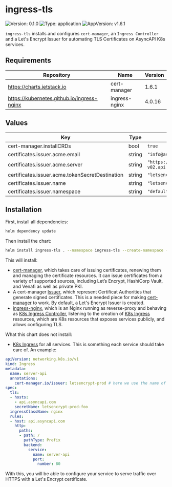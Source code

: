 # ingress-tls

![Version: 0.1.0](https://img.shields.io/badge/Version-0.1.0-informational?style=flat-square) ![Type: application](https://img.shields.io/badge/Type-application-informational?style=flat-square) ![AppVersion: v1.6.1](https://img.shields.io/badge/AppVersion-v1.6.1-informational?style=flat-square)

`ingress-tls` installs and configures `cert-manager`, an `Ingress Controller` and a Let's Encrypt Issuer for automating TLS Certificates on AsyncAPI K8s services.

## Requirements

| Repository | Name | Version |
|------------|------|---------|
| https://charts.jetstack.io | cert-manager | 1.6.1 |
| https://kubernetes.github.io/ingress-nginx | ingress-nginx | 4.0.16 |

## Values

| Key | Type | Default | Description |
|-----|------|---------|-------------|
| cert-manager.installCRDs | bool | `true` |  |
| certificates.issuer.acme.email | string | `"info@asyncapi.io"` |  |
| certificates.issuer.acme.server | string | `"https://acme-v02.api.letsencrypt.org/directory"` |  |
| certificates.issuer.acme.tokenSecretDestination | string | `"letsencrypt-prod"` |  |
| certificates.issuer.name | string | `"letsencrypt-prod"` |  |
| certificates.issuer.namespace | string | `"default"` |  |

## Installation

First, install all dependencies:
```bash
helm dependency update
```

Then install the chart:
```bash
helm install ingress-tls . --namespace ingress-tls --create-namespace --atomic
```

This will install: 

- [cert-manager](https://cert-manager.io/docs/), which takes care of issuing certificates, renewing them and managing the certificate resources. It can issue certificates from a variety of supported sources, including Let’s Encrypt, HashiCorp Vault, and Venafi as well as private PKI.
- A cert-manager [Issuer](https://cert-manager.io/docs/concepts/issuer/), which represent Certificat Authorities that generate signed certificates. This is a needed piece for making [cert-manager](https://cert-manager.io/docs/) to work. By default, a Let's Encrypt Issuer is created.
- [ingress-nginx](https://kubernetes.github.io/ingress-nginx/), which is an Nginx running as reverse-proxy and behaving as [K8s Ingress Controller](https://kubernetes.io/docs/concepts/services-networking/ingress-controllers/), listening to the creation of [K8s Ingress](https://kubernetes.io/docs/concepts/services-networking/ingress/) resources, which are K8s resources that exposes services publicly, and allows configuring TLS.

What this chart does not install:

- [K8s Ingress](https://kubernetes.io/docs/concepts/services-networking/ingress/) for all services. This is something each service should take care of. An example:

```yaml
apiVersion: networking.k8s.io/v1
kind: Ingress
metadata:
  name: server-api
  annotations:
    cert-manager.io/issuer: letsencrypt-prod # here we use the name of the issuer we created through this chart.
spec:
  tls: 
  - hosts:
    - api.asyncapi.com
    secretName: letsencrypt-prod-foo
  ingressClassName: nginx
  rules:
  - host: api.asyncapi.com
    http:
      paths:
      - path: /
        pathType: Prefix
        backend:
          service:
            name: server-api
            port:
              number: 80
```

With this, you will be able to configure your service to serve traffic over HTTPS with a Let's Encrypt certificate.